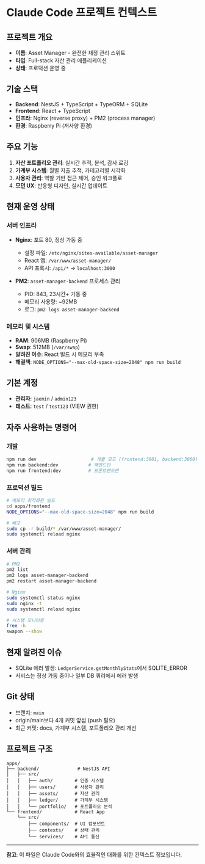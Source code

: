 # Claude Code 프로젝트 컨텍스트

## 프로젝트 개요
- **이름**: Asset Manager - 완전한 재정 관리 스위트
- **타입**: Full-stack 자산 관리 애플리케이션
- **상태**: 프로덕션 운영 중

## 기술 스택
- **Backend**: NestJS + TypeScript + TypeORM + SQLite
- **Frontend**: React + TypeScript
- **인프라**: Nginx (reverse proxy) + PM2 (process manager)
- **환경**: Raspberry Pi (저사양 환경)

## 주요 기능
1. **자산 포트폴리오 관리**: 실시간 추적, 분석, 감사 로깅
2. **가계부 시스템**: 월별 지출 추적, 카테고리별 시각화
3. **사용자 관리**: 역할 기반 접근 제어, 승인 워크플로
4. **모던 UX**: 반응형 디자인, 실시간 업데이트

## 현재 운영 상태

### 서버 인프라
- **Nginx**: 포트 80, 정상 가동 중
  - 설정 파일: `/etc/nginx/sites-available/asset-manager`
  - React 앱: `/var/www/asset-manager/`
  - API 프록시: `/api/*` → `localhost:3000`

- **PM2**: `asset-manager-backend` 프로세스 관리
  - PID: 843, 23시간+ 가동 중
  - 메모리 사용량: ~92MB
  - 로그: `pm2 logs asset-manager-backend`

### 메모리 및 시스템
- **RAM**: 906MB (Raspberry Pi)
- **Swap**: 512MB (`/var/swap`)
- **알려진 이슈**: React 빌드 시 메모리 부족
- **해결책**: `NODE_OPTIONS="--max-old-space-size=2048" npm run build`

## 기본 계정
- **관리자**: `jaemin` / `admin123`
- **테스트**: `test` / `test123` (VIEW 권한)

## 자주 사용하는 명령어

### 개발
```bash
npm run dev                    # 개발 모드 (frontend:3001, backend:3000)
npm run backend:dev           # 백엔드만
npm run frontend:dev          # 프론트엔드만
```

### 프로덕션 빌드
```bash
# 메모리 최적화된 빌드
cd apps/frontend
NODE_OPTIONS="--max-old-space-size=2048" npm run build

# 배포
sudo cp -r build/* /var/www/asset-manager/
sudo systemctl reload nginx
```

### 서버 관리
```bash
# PM2
pm2 list
pm2 logs asset-manager-backend
pm2 restart asset-manager-backend

# Nginx
sudo systemctl status nginx
sudo nginx -t
sudo systemctl reload nginx

# 시스템 모니터링
free -h
swapon --show
```

## 현재 알려진 이슈
- SQLite 에러 발생: `LedgerService.getMonthlyStats`에서 SQLITE_ERROR
- 서비스는 정상 가동 중이나 일부 DB 쿼리에서 에러 발생

## Git 상태
- 브랜치: `main`
- origin/main보다 4개 커밋 앞섬 (push 필요)
- 최근 커밋: docs, 가계부 시스템, 포트폴리오 관리 개선

## 프로젝트 구조
```
apps/
├── backend/              # NestJS API
│   ├── src/
│   │   ├── auth/        # 인증 시스템
│   │   ├── users/       # 사용자 관리
│   │   ├── assets/      # 자산 관리
│   │   ├── ledger/      # 가계부 시스템
│   │   └── portfolio/   # 포트폴리오 분석
└── frontend/            # React App
    └── src/
        ├── components/  # UI 컴포넌트
        ├── contexts/    # 상태 관리
        └── services/    # API 통신
```

---
**참고**: 이 파일은 Claude Code와의 효율적인 대화를 위한 컨텍스트 정보입니다.